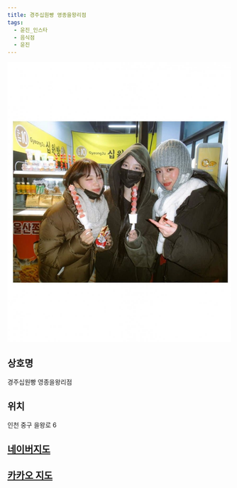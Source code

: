 ```yaml
---
title: 경주십원빵 영종을왕리점
tags:
  - 윤진_인스타
  - 음식점
  - 윤진
---
```

<img src="assets/1741187888.jpg">


## 상호명
경주십원빵 영종을왕리점

## 위치
인천 중구 을왕로 6


## [네이버지도](https://naver.me/502dT6dw)

## [카카오 지도](https://place.map.kakao.com/1662011220)